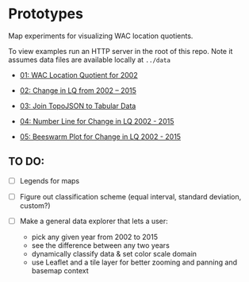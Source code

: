 # Prototypes
Map experiments for visualizing WAC location quotients.

To view examples run an HTTP server in the root of this repo. Note it assumes data files are available locally at `../data`

- [01: WAC Location Quotient for 2002](./01)

- [02: Change in LQ from 2002 – 2015](./02)

- [03: Join TopoJSON to Tabular Data](./03)

- [04: Number Line for Change in LQ 2002 - 2015](./04)

- [05: Beeswarm Plot for Change in LQ 2002 - 2015](./05)

## TO DO:

- [ ] Legends for maps

- [ ] Figure out classification scheme (equal interval, standard deviation, custom?)

- [ ] Make a general data explorer that lets a user:
  - pick any given year from 2002 to 2015
  - see the difference between any two years
  - dynamically classify data & set color scale domain
  - use Leaflet and a tile layer for better zooming and panning and basemap context
